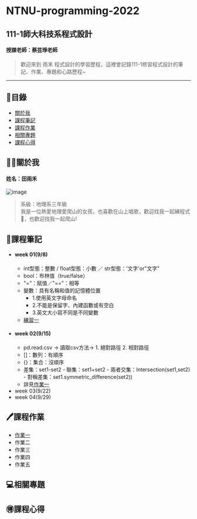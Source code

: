 # NTNU-programming-2022
## 111-1師大科技系程式設計  
#### 授課老師：蔡芸琤老師

>歡迎來到 雨禾 程式設計的學習歷程，這裡會記錄111-1修習程式設計的筆記、作業、專題和心路歷程~
***

## 📜目錄
- [關於我](#關於我)
- [課程筆記](#課程筆記)
- [課程作業](#課程作業)
- [相關專題](#相關專題)
- [課程心得](#課程心得)

## 🙋‍♀️關於我
#### 姓名：田雨禾
![image](https://github.com/YU-HE-TIEN/PL/blob/main/self-intro.jpg?raw=true)
>系級：地理系三年級</br>
>我是一位熱愛地理愛爬山的女孩，也喜歡在山上唱歌，歡迎找我一起練程式🥲，也歡迎找我一起爬山!

## 📘課程筆記
- #### week 01(9/8)
  - int型態：整數 / float型態：小數 ／ str型態：'文字'or"文字"
  - bool：布林值（true/false）
  - "="：賦值／"=="：相等
  - 變數：具有名稱和值的記憶體位置
    - 1.使用英文字母命名
    - 2.不能是保留字、內建函數或有空白
    - 3.英文大小寫不同是不同變數
  - [練習一](https://github.com/YU-HE-TIEN/PL/blob/main/practice/week02_practice01.ipynb)
- #### week 02(9/15)
  - pd.read.csv -> 讀取csv方法-> 1. 絕對路徑 2. 相對路徑
  - []：數列：有順序
  - {}：集合：沒順序
  - 差集：set1-set2 - 聯集：set1+set2 - 兩者交集：Intersection(set1,set2) - 對稱差集：set1.symmetric_difference(set2))
  - 詳見[作業一](#作業一)
- week 03(9/22)
- week 04(9/29)

## 🖊課程作業
- [作業一](https://github.com/YU-HE-TIEN/PL/blob/main/homework/Week03_homework01.ipynb)
- 作業二
- 作業三
- 作業四
- 作業五

## 💻相關專題

## 🉐課程心得
